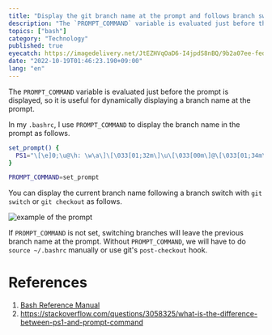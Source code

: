 ```yaml
---
title: "Display the git branch name at the prompt and follows branch switching"
description: "The `PROMPT_COMMAND` variable is evaluated just before the prompt is displayed, so it is useful for dynamically displaying a branch name at the prompt."
topics: ["bash"]
category: "Technology"
published: true
eyecatch: https://imagedelivery.net/JtEZHVqOaD6-I4jpdS8nBQ/9b2a07ee-fed3-41a2-4229-c6276a9ad500/thumbnail
date: "2022-10-19T01:46:23.190+09:00"
lang: "en"
---
```


The `PROMPT_COMMAND` variable is evaluated just before the prompt is displayed, so it is useful for dynamically displaying a branch name at the prompt.

In my `.bashrc`, I use `PROMPT_COMMAND` to display the branch name in the prompt as follows.

```bash
set_prompt() {
  PS1="\[\e]0;\u@\h: \w\a\]\[\033[01;32m\]\u\[\033[00m\]@\[\033[01;34m\]\w\[\033[00m\]($(git branch --show-current 2>/dev/null))\n$ "
}

PROMPT_COMMAND=set_prompt
```

You can display the current branch name following a branch switch with `git switch` or `git checkout` as follows.

![example of the prompt](/images/example-prompt-with-git-branch.webp)

If `PROMPT_COMMAND` is not set, switching branches will leave the previous branch name at the prompt.
Without `PROMPT_COMMAND`, we will have to do `source ~/.bashrc` manually or use git's `post-checkout` hook.

# References

1. [Bash Reference Manual](https://www.gnu.org/savannah-checkouts/gnu/bash/manual/bash.html#index-PROMPT_005fCOMMAND)
2. https://stackoverflow.com/questions/3058325/what-is-the-difference-between-ps1-and-prompt-command
